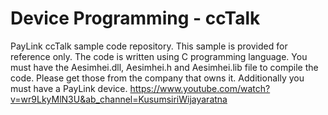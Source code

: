 # Device Programming - ccTalk
PayLink ccTalk sample code repository. This sample is provided for reference only.
The code is written using C programming language.
You must have the Aesimhei.dll, Aesimhei.h and Aesimhei.lib file to compile the code. Please get those from the company that owns it.
Additionally you must have a PayLink device.
https://www.youtube.com/watch?v=wr9LkyMlN3U&ab_channel=KusumsiriWijayaratna
